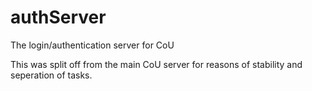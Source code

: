 authServer
==========

The login/authentication server for CoU

This was split off from the main CoU server for reasons of stability and seperation of tasks.
